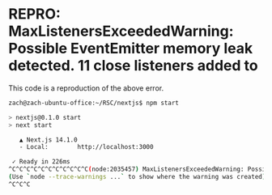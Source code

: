 # REPRO: MaxListenersExceededWarning: Possible EventEmitter memory leak detected. 11 close listeners added to

This code is a reproduction of the above error.

```bash
zach@zach-ubuntu-office:~/RSC/nextjs$ npm start

> nextjs@0.1.0 start
> next start

   ▲ Next.js 14.1.0
   - Local:        http://localhost:3000

 ✓ Ready in 226ms
^C^C^C^C^C^C^C^C^C^C^C(node:2035457) MaxListenersExceededWarning: Possible EventEmitter memory leak detected. 11 close listeners added to [Server]. Use emitter.setMaxListeners() to increase limit
(Use `node --trace-warnings ...` to show where the warning was created)
^C^C^C

```
